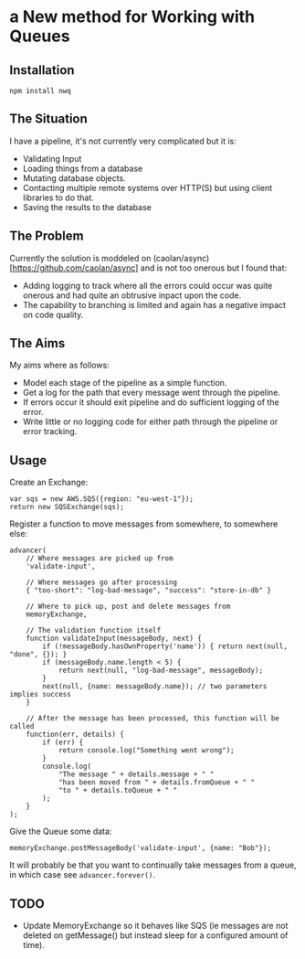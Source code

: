 # a New method for Working with Queues

## Installation

    npm install nwq

## The Situation
I have a pipeline, it's not currently very complicated but it is:

 * Validating Input
 * Loading things from a database
 * Mutating database objects.
 * Contacting multiple remote systems over HTTP(S) but using client libraries to do that.
 * Saving the results to the database

## The Problem

Currently the solution is moddeled on (caolan/async)[https://github.com/caolan/async] and is not too onerous but I found that:

 * Adding logging to track where all the errors could occur was quite onerous and had quite an obtrusive inpact upon the code.
 * The capability to branching is limited and again has a negative impact on code quality.

## The Aims

My aims where as follows:

 * Model each stage of the pipeline as a simple function.
 * Get a log for the path that every message went through the pipeline.
 * If errors occur it should exit pipeline and do sufficient logging of the error.
 * Write little or no logging code for either path through the pipeline or error tracking.

## Usage

Create an Exchange:

    var sqs = new AWS.SQS({region: "eu-west-1"});
    return new SQSExchange(sqs);

Register a function to move messages from somewhere, to somewhere else:

    advancer(
        // Where messages are picked up from
        'validate-input',

        // Where messages go after processing
        { "too-short": "log-bad-message", "success": "store-in-db" } 

        // Where to pick up, post and delete messages from
        memoryExchange,

        // The validation function itself
        function validateInput(messageBody, next) {
            if (!messageBody.hasOwnProperty('name')) { return next(null, "done", {}); }
            if (messageBody.name.length < 5) {
                return next(null, "log-bad-message", messageBody);
            }
            next(null, {name: messageBody.name}); // two parameters implies success
        }

        // After the message has been processed, this function will be called
        function(err, details) {
            if (err) {
                return console.log("Something went wrong");
            }
            console.log(
                "The message " + details.message + " "
                "has been moved from " + details.fromQueue + " "
                "to " + details.toQueue + " "
            );
        }
    );

Give the Queue some data:

    memoryExchange.postMessageBody('validate-input', {name: "Bob"});

It will probably be that you want to continually take messages from a queue, in which case see `advancer.forever()`.

## TODO

 * Update MemoryExchange so it behaves like SQS (ie messages are not deleted on getMessage() but instead sleep for a configured amount of time).
